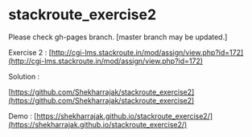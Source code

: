 # stackroute_exercise2

Please check gh-pages branch. [master branch may be updated.]

Exercise 2 :
[http://cgi-lms.stackroute.in/mod/assign/view.php?id=172](http://cgi-lms.stackroute.in/mod/assign/view.php?id=172)

Solution :

[https://github.com/Shekharrajak/stackroute_exercise2](https://github.com/Shekharrajak/stackroute_exercise2)

Demo :
[https://shekharrajak.github.io/stackroute_exercise2/](https://shekharrajak.github.io/stackroute_exercise2/)

